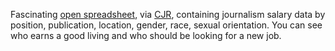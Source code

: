 Fascinating <a href="https://docs.google.com/spreadsheets/d/1SP3Sqqdv6R8chFamjtgdNlOrUar-hJXvkMSeha2mHQ8/htmlview?sle=true#gid=1665107219">open spreadsheet</a>, via <a href="https://www.cjr.org/cjr_outbox/google-doc-journalism-media-pay.php">CJR</a>, containing journalism salary data by position, publication, location, gender, race, sexual orientation. You can see who earns a good living and who should be looking for a new job. 
